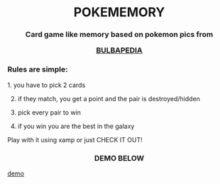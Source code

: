 <div align="center" color="green"><h1>POKEMEMORY </h1></div>
<div align="center" ><h3>Card game like memory based on pokemon pics from 
  
  [BULBAPEDIA](https://bulbapedia.bulbagarden.net/wiki/Main_Page)</h3></div>
<div color="blue"><h3>Rules are simple:</h3></div>
1. you have to pick 2 cards

2. if they match, you get a point and the pair is destroyed/hidden

3. pick every pair to win

5. if you win you are the best in the galaxy

 Play with it using xamp or just CHECK IT OUT!

<div align="center" color="orangered"><h3>DEMO BELOW</h3></div>


[demo](https://user-images.githubusercontent.com/50969285/124045925-11087c00-da11-11eb-889a-503c279ce1da.mp4)
